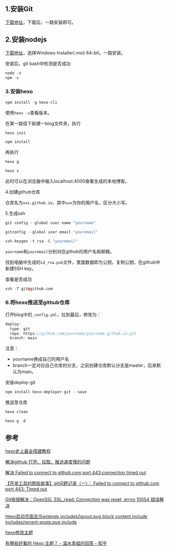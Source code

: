 ## 1.安装Git

[下载地址](https://gitforwindows.org/)，下载后，一路安装即可。

## 2.安装nodejs

[下载地址](https://nodejs.org/en/download/)，选择Windows Installer(.msi) 64-bit，一路安装。

安装后，git bash中检测是否成功

```cpp
node -v
npm -v
```

### 3.安装hexo

```cpp
npm install -g hexo-cli
```

使用`hexo -v`查看版本。

在某一路径下新建一blog文件夹，执行

```cpp
hexo init
```

```cpp
npm install
```

再执行

```cpp
hexo g
```

```cpp
hexo s
```

此时可以在浏览器中输入localhost:4000查看生成的本地博客。

4.创建github仓库

仓库名为`xxx.github.io`，其中`xxx`为你的用户名，区分大小写。

5.生成ssh

```cpp
git config --global user.name "yourname"
```

```cpp
gitconfig --global user.email "youremail"
```

```cpp
ssh-keygen -t rsa -C "youremail"
```

`yourname`和`youremail`分别对应github的用户名和邮箱。

找到电脑中生成的`id_rsa.pub`文件，里面数据即为公钥，复制公钥，在github中新建SSH key。

查看是否成功

```cpp
ssh -T git@github.com
```

### 6.将hexo推送至github仓库

打开blog中的`_config.yml`，拉到最后，修改为：

```cpp
deploy:
  type: git
  repo: https://github.com/yourname/yourname.github.io.git
  branch: main
```

注意：

* yourname换成自己的用户名
* branch一定对应自己仓库的分支，之前创建仓库默认分支是master，后来默认为main。

安装deploy-git

```cpp
npm install hexo-deployer-git --save
```

推送至仓库

```cpp
hexo clean
```

```cpp
hexo g -d
```



## 参考

[hexo史上最全搭建教程](https://blog.csdn.net/sinat_37781304/article/details/82729029)

[解决github 打开、拉取、推送速度慢的问题](https://blog.csdn.net/natahew/article/details/81387885)

[解决 Failed to connect to github.com port 443:connection timed out](https://blog.csdn.net/Hodors/article/details/103226958?utm_medium=distribute.pc_relevant.none-task-blog-2%7Edefault%7EBlogCommendFromMachineLearnPai2%7Edefault-1.control&depth_1-utm_source=distribute.pc_relevant.none-task-blog-2%7Edefault%7EBlogCommendFromMachineLearnPai2%7Edefault-1.control)

[【开发工具的那些故事】git问题记录（一）： Failed to connect to github.com port 443: Timed out](https://blog.csdn.net/yy339452689/article/details/104040279)

[Git报错解决：OpenSSL SSL_read: Connection was reset, errno 10054 错误解决](https://blog.csdn.net/weixin_43945983/article/details/110882074)

[Hexo启动页面显示extends includes/layout.pug block content include includes/recent-posts.pug include](https://github.com/HHT0506/HHT0506.github.io.git/)

[hexo修改主题](https://zhuanlan.zhihu.com/p/137338730)

[有哪些好看的 Hexo 主题？ - 温水青蛙的回答 - 知乎]( https://www.zhihu.com/question/24422335/answer/46357100)

